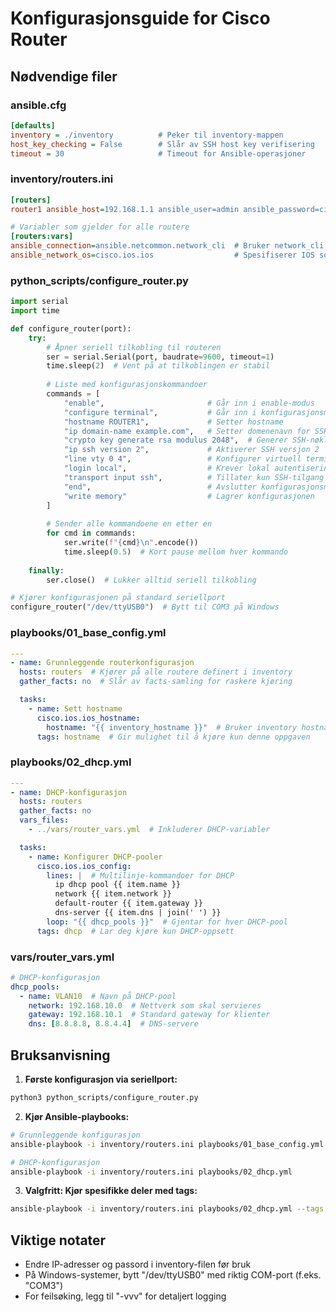 # Konfigurasjonsguide for Cisco Router

## Nødvendige filer

### ansible.cfg
```ini
[defaults]
inventory = ./inventory          # Peker til inventory-mappen
host_key_checking = False        # Slår av SSH host key verifisering
timeout = 30                     # Timeout for Ansible-operasjoner
```

### inventory/routers.ini
```ini
[routers]
router1 ansible_host=192.168.1.1 ansible_user=admin ansible_password=cisco123

# Variabler som gjelder for alle routere
[routers:vars]
ansible_connection=ansible.netcommon.network_cli  # Bruker network_cli for Cisco-enheter
ansible_network_os=cisco.ios.ios                  # Spesifiserer IOS som operativsystem
```

### python_scripts/configure_router.py
```python
import serial
import time

def configure_router(port):
    try:
        # Åpner seriell tilkobling til routeren
        ser = serial.Serial(port, baudrate=9600, timeout=1)
        time.sleep(2)  # Vent på at tilkoblingen er stabil
        
        # Liste med konfigurasjonskommandoer
        commands = [
            "enable",                       # Går inn i enable-modus
            "configure terminal",           # Går inn i konfigurasjonsmodus
            "hostname ROUTER1",             # Setter hostname
            "ip domain-name example.com",   # Setter domenenavn for SSH
            "crypto key generate rsa modulus 2048",  # Generer SSH-nøkler
            "ip ssh version 2",             # Aktiverer SSH versjon 2
            "line vty 0 4",                 # Konfigurer virtuell terminallinjer
            "login local",                  # Krever lokal autentisering
            "transport input ssh",          # Tillater kun SSH-tilgang
            "end",                          # Avslutter konfigurasjonsmodus
            "write memory"                  # Lagrer konfigurasjonen
        ]
        
        # Sender alle kommandoene en etter en
        for cmd in commands:
            ser.write(f"{cmd}\n".encode())
            time.sleep(0.5)  # Kort pause mellom hver kommando
            
    finally:
        ser.close()  # Lukker alltid seriell tilkobling

# Kjører konfigurasjonen på standard seriellport
configure_router("/dev/ttyUSB0")  # Bytt til COM3 på Windows
```

### playbooks/01_base_config.yml
```yaml
---
- name: Grunnleggende routerkonfigurasjon
  hosts: routers  # Kjører på alle routere definert i inventory
  gather_facts: no  # Slår av facts-samling for raskere kjøring

  tasks:
    - name: Sett hostname
      cisco.ios.ios_hostname:
        hostname: "{{ inventory_hostname }}"  # Bruker inventory hostname
      tags: hostname  # Gir mulighet til å kjøre kun denne oppgaven
```

### playbooks/02_dhcp.yml
```yaml
---
- name: DHCP-konfigurasjon
  hosts: routers
  gather_facts: no
  vars_files:
    - ../vars/router_vars.yml  # Inkluderer DHCP-variabler

  tasks:
    - name: Konfigurer DHCP-pooler
      cisco.ios.ios_config:
        lines: |  # Multilinje-kommandoer for DHCP
          ip dhcp pool {{ item.name }}
          network {{ item.network }}
          default-router {{ item.gateway }}
          dns-server {{ item.dns | join(' ') }}
        loop: "{{ dhcp_pools }}"  # Gjentar for hver DHCP-pool
      tags: dhcp  # Lar deg kjøre kun DHCP-oppsett
```

### vars/router_vars.yml
```yaml
# DHCP-konfigurasjon
dhcp_pools:
  - name: VLAN10  # Navn på DHCP-pool
    network: 192.168.10.0  # Nettverk som skal servieres
    gateway: 192.168.10.1  # Standard gateway for klienter
    dns: [8.8.8.8, 8.8.4.4]  # DNS-servere
```

## Bruksanvisning

1. **Første konfigurasjon via seriellport:**
```bash
python3 python_scripts/configure_router.py
```

2. **Kjør Ansible-playbooks:**
```bash
# Grunnleggende konfigurasjon
ansible-playbook -i inventory/routers.ini playbooks/01_base_config.yml

# DHCP-konfigurasjon
ansible-playbook -i inventory/routers.ini playbooks/02_dhcp.yml
```

3. **Valgfritt: Kjør spesifikke deler med tags:**
```bash
ansible-playbook -i inventory/routers.ini playbooks/02_dhcp.yml --tags dhcp
```

## Viktige notater

- Endre IP-adresser og passord i inventory-filen før bruk
- På Windows-systemer, bytt "/dev/ttyUSB0" med riktig COM-port (f.eks. "COM3")
- For feilsøking, legg til "-vvv" for detaljert logging
